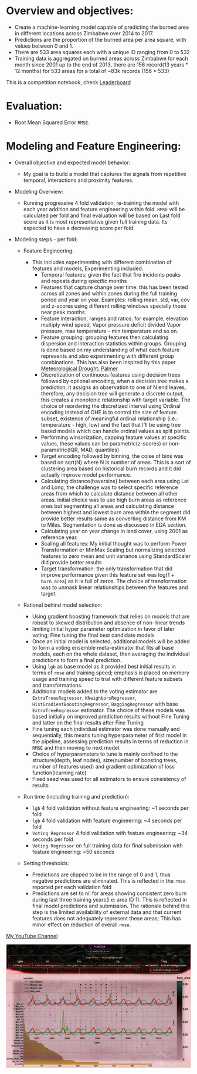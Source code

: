 # Overview and objectives:
-	Create a machine-learning model capable of predicting the burned area in different locations across Zimbabwe over 2014 to 2017.
-	Predictions are the proportion of the burned area per area square, with values between 0 and 1.
- There are 533 area squares each with a unique ID ranging from 0 to 532
- Training data is aggregated on burned areas across Zimbabwe for each month since 2001 up to the end of 2013, there are 156 record(13 years *  12 months) for 533 areas for a total of ~83k records (156 * 533)

 This is a competition notebook, check [Leaderboard](https://zindi.africa/competitions/predict-fire-extent/leaderboard) 

# Evaluation:
-	Root Mean Squared Error `RMSE`.

# Modeling and Feature Engineering:
-	Overall objective and expected model behavior:
    -	My goal is to build a model that captures the signals from repetitive temporal, interactions and proximity features.

-	Modeling Overview:
    -	Running progressive 4 fold validation, re-training the model with each year addition and feature engineering within fold. `RMSE` will be calculated per fold and final evaluation will be based on Last fold score as it is most representative given full training data. Its expected to have a decreasing score per fold.

-	Modeling steps - per fold:
    -	Feature Engineering: 
        -	This includes experimenting with different combination of features and models, Experimenting included:
              -	Temporal features: given the fact that fire incidents peaks and repeats during specific months
              -	Features that capture change over time: this has been tested across all zones and within zones during the full training period and year on year. Examples: rolling mean, std, var, cov and z-scores using different rolling windows specially those near peak months.
              -	Feature interaction, ranges and ratios: for example, elevation multiply wind speed, Vapor pressure deficit divided Vapor pressure, max temperature - min temperature and so on.
              -	Feature grouping: grouping features then calculating dispersion and interaction statistics within groups. Grouping is done based on my understanding of what each feature represents and also experimenting with different group combinations. This has also been inspired by this paper [Meteorological Drought: Palmer](https://www.droughtmanagement.info/literature/USWB_Meteorological_Drought_1965.pdf)
              -	Discretization of continuous features using decision trees followed by optional encoding, when a decision tree makes a prediction, it assigns an observation to one of N end leaves, therefore, any decision tree will generate a discrete output, this creates a monotonic relationship with target variable. The choice of reordering the discretized interval using Ordinal encoding instead of OHE is to control the size of feature subset, existence of meaningful ordinal relationship (i.e.: temperature - high, low) and the fact that I'll be using tree based models which can handle ordinal values as split points.
              -	Performing winsorization, capping feature values at specific values, these values can be parametric(z-scores) or non-parametric(IQR, MAD, quantiles)
              -	Target encoding followed by binning, the coise of bins was based on sqrt(N) where N is number of areas. This is a sort of clustering area based on historical burn records and it did actually improve model performance.
              -	Calculating distance(haversine) between each area using Lat and Long, the challenge was to select specific reference areas from which to calculate distance between all other areas. Initial choice was to use high burn areas as reference ones but segmenting all areas and calculating distance between highest and lowest burn area within the segment did provide better results same as converting distance from KM to Miles. Segmentation is done as discussed in EDA section.
              -	Calculating year on year change in land cover, using 2001 as reference year.
              -	Scaling all features: My initial thought was to perform Power Transformation or MinMax Scaling but normalizing selected features to zero mean and unit variance using StandardScaler did provide better  results
              -	Target transformation: the only transformation that did improve performance given this feature set was log(1 + `burn_area`) as it is full of zeros. The choice of transformation was to unmask linear relationships between the features and target.

    -	Rational behind model selection:
        -	Using gradient boosting framework that relies on models that are robust to skewed distribution and absence of non-linear trends
        -	limiting initial hyper parameter optimization in favor of later voting; Fine tuning the final best candidate models
        -	Once an initial model is selected, additional models will be added to form a voting ensemble meta-estimator that fits all base models, each on the whole dataset, then averaging the individual predictions to form a final prediction.
        -	Using `lgb` as base model as it provided best initial results in terms of `rmse` and training speed; emphasis is placed on memory usage and training speed to trial with different feature subsets and transformations.
        - Additional models added to the voting estimator are `ExtraTreesRegressor`, `KNeighborsRegressor`, `HistGradientBoostingRegressor`, `BaggingRegressor` with base `ExtraTreeRegressor` estimator. The choice of these models was based initially on improved prediction results without Fine Tuning and latter on the final results after Fine Tuning
        - Fine tuning each individual estimator was done manually and sequentially, this means tuning hyperparameter of first model in the pipeline, assessing prediction results in terms of reduction in `RMSE` and then moving to next model.
        - Choice of hyperparameters to tune is mainly confined to the structure(depth, leaf nodes), size(number of boosting trees, number of features used) and gradient optimization of loss function(learning rate)
        -	Fixed seed was used for all estimators to ensure consistency of results

    -	Run time (including training and prediction):
        -	`lgb` 4 fold validation without feature engineering: ~1 seconds per fold
        -	`lgb` 4 fold validation with feature engineering: ~4 seconds per fold
        -	`Voting Regressor` 4 fold validation with feature engineering: ~34 seconds per fold
        - `Voting Regressor` on full training data for final submission with feature engineering: ~50 seconds

    -	Setting thresholds:
        -	Predictions are clipped to be in the range of 0 and 1, thus negative predictions are eliminated. This is reflected in the `rmse` reported per each validation fold
        -	Predictions are set to nil for areas showing consistent zero burn during last three training years(i.e: area ID 1). This is reflected in final model predictions and submission. The rationale behind this step is the limited availability of external data and that current features does not adequately represent these areas; This has minor effect on reduction of overall `rmse`.

[My YouTube Channel](https://youtube.com/@ammopy)

![Model](https://github.com/AmMoPy/Wildfire_Prediction_Challenge/blob/main/Machine_learning_project_fire_area_predictions.jpg) 

